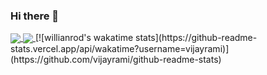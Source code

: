 ### Hi there 👋

<a href="https://github-readme-stats.vercel.app/api?username=vijayrami&show_icons=true&theme=radical">
  <img align="center" src="https://github-readme-stats.vercel.app/api?username=vijayrami&show_icons=true&theme=radical" />
</a>
<a href="https://github.com/vijayrami">
  <img align="center" src="https://github-readme-stats.vercel.app/api/top-langs/?username=vijayrami" />
</a>
[![willianrod's wakatime stats](https://github-readme-stats.vercel.app/api/wakatime?username=vijayrami)](https://github.com/vijayrami/github-readme-stats)


<!--
**vijayrami/vijayrami** is a ✨ _special_ ✨ repository because its `README.md` (this file) appears on your GitHub profile.

Here are some ideas to get you started:

- 🔭 I’m currently working on ...
- 🌱 I’m currently learning ...
- 👯 I’m looking to collaborate on ...
- 🤔 I’m looking for help with ...
- 💬 Ask me about ...
- 📫 How to reach me: ...
- 😄 Pronouns: ...
- ⚡ Fun fact: ...
-->
